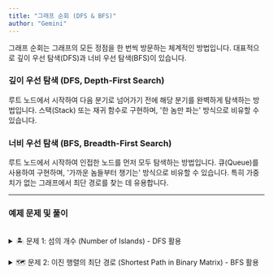 ```yaml
---
title: "그래프 순회 (DFS & BFS)"
author: "Gemini"
---
```


그래프 순회는 그래프의 모든 정점을 한 번씩 방문하는 체계적인 방법입니다. 대표적으로 깊이 우선 탐색(DFS)과 너비 우선 탐색(BFS)이 있습니다.

### 깊이 우선 탐색 (DFS, Depth-First Search)

루트 노드에서 시작하여 다음 분기로 넘어가기 전에 해당 분기를 완벽하게 탐색하는 방법입니다. 스택(Stack) 또는 재귀 함수로 구현하며, '한 놈만 파는' 방식으로 비유할 수 있습니다.

### 너비 우선 탐색 (BFS, Breadth-First Search)

루트 노드에서 시작하여 인접한 노드를 먼저 모두 탐색하는 방법입니다. 큐(Queue)를 사용하여 구현하며, '가까운 놈들부터 챙기는' 방식으로 비유할 수 있습니다. 특히 가중치가 없는 그래프에서 최단 경로를 찾는 데 유용합니다.

---

### 예제 문제 및 풀이

<br>

<details markdown="1">
<summary>🏝️ 문제 1: 섬의 개수 (Number of Islands) - DFS 활용</summary>

**문제 설명:**

'1'(땅)과 '0'(물)으로 이루어진 2D 그리드 맵이 주어졌을 때, 섬의 개수를 세는 문제입니다. 섬은 수평 또는 수직으로 인접한 '1'들의 집합으로 정의됩니다.

**예시:**

```
[
  ["1","1","0","0","0"],
  ["1","1","0","0","0"],
  ["0","0","1","0","0"],
  ["0","0","0","1","1"]
]
```

위 예시의 정답은 `3`입니다.

<br>

<details markdown="1">
<summary><strong>Python 풀이 보기</strong></summary>

```python
def numIslands(grid):
    if not grid:
        return 0

    rows, cols = len(grid), len(grid[0])
    island_count = 0

    def dfs(r, c):
        # 그리드 범위를 벗어나거나 물이면 탐색 종료
        if r < 0 or r >= rows or c < 0 or c >= cols or grid[r][c] == '0':
            return

        # 현재 땅을 방문 처리 (물로 바꿔서 중복 방지)
        grid[r][c] = '0'

        # 동서남북 네 방향으로 계속 탐색
        dfs(r + 1, c)
        dfs(r - 1, c)
        dfs(r, c + 1)
        dfs(r, c - 1)

    # 그리드의 모든 셀을 순회
    for r in range(rows):
        for c in range(cols):
            # 만약 현재 위치가 땅('1')이라면
            if grid[r][c] == '1':
                # 섬의 개수를 하나 늘리고
                island_count += 1
                # 연결된 모든 땅을 DFS로 탐색하여 방문 처리
                dfs(r, c)

    return island_count

# 테스트
grid = [
  ["1","1","0","0","0"],
  ["1","1","0","0","0"],
  ["0","0","1","0","0"],
  ["0","0","0","1","1"]
]
print(f"섬의 개수: {numIslands(grid)}")
```

</details>
</details>

<br>

<details markdown="1">
<summary>🗺️ 문제 2: 이진 행렬의 최단 경로 (Shortest Path in Binary Matrix) - BFS 활용</summary>

**문제 설명:**

`N x N` 크기의 이진 행렬(grid)에서 (0, 0)에서 (N-1, N-1)까지 가는 가장 짧은 경로의 길이를 찾는 문제입니다. 경로는 '0'으로만 구성되어야 하며, 대각선을 포함한 8방향으로 이동할 수 있습니다. 경로가 없으면 -1을 반환합니다.

**예시:**

```
[[0, 0, 0],
 [1, 1, 0],
 [1, 1, 0]]
```

위 예시의 정답은 `4`입니다.

<br>

<details markdown="1">
<summary><strong>Python 풀이 보기</strong></summary>

```python
from collections import deque

def shortestPathBinaryMatrix(grid):
    n = len(grid)
    # 시작점이나 도착점이 막혀있으면 경로 없음
    if grid[0][0] == 1 or grid[n-1][n-1] == 1:
        return -1

    # 8방향 이동 (동, 서, 남, 북, 대각선)
    directions = [(-1, 0), (1, 0), (0, -1), (0, 1), (-1, -1), (-1, 1), (1, -1), (1, 1)]
    
    # 큐에는 (행, 열, 현재까지의 거리)를 저장
    queue = deque([(0, 0, 1)])
    # 방문한 노드를 기록하여 중복 방지
    visited = set([(0, 0)])

    while queue:
        r, c, distance = queue.popleft()

        # 목적지에 도착하면 현재까지의 거리를 반환
        if r == n - 1 and c == n - 1:
            return distance

        # 8방향으로 탐색
        for dr, dc in directions:
            nr, nc = r + dr, c + dc

            # 그리드 범위 안에 있고, 길이 '0'이며, 아직 방문하지 않았다면
            if 0 <= nr < n and 0 <= nc < n and grid[nr][nc] == 0 and (nr, nc) not in visited:
                visited.add((nr, nc))
                queue.append((nr, nc, distance + 1))

    # 큐가 비었는데 목적지에 도달하지 못했다면 경로 없음
    return -1

# 테스트
grid = [[0,0,0],[1,1,0],[1,1,0]]
print(f"최단 경로 길이: {shortestPathBinaryMatrix(grid)}")
```
</details>
</details>